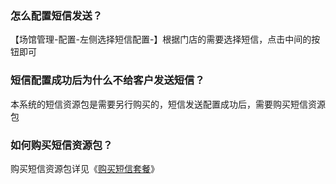 ### 怎么配置短信发送？

【场馆管理-配置-左侧选择短信配置-】根据门店的需要选择短信，点击中间的按钮即可

### 短信配置成功后为什么不给客户发送短信？

本系统的短信资源包是需要另行购买的，短信发送配置成功后，需要购买短信资源包

### 如何购买短信资源包？

购买短信资源包详见《[购买短信套餐](https://alanfit.github.io/AlanHelpDoc/阿懒工作室版本/应用市场/购买短信套餐)》

